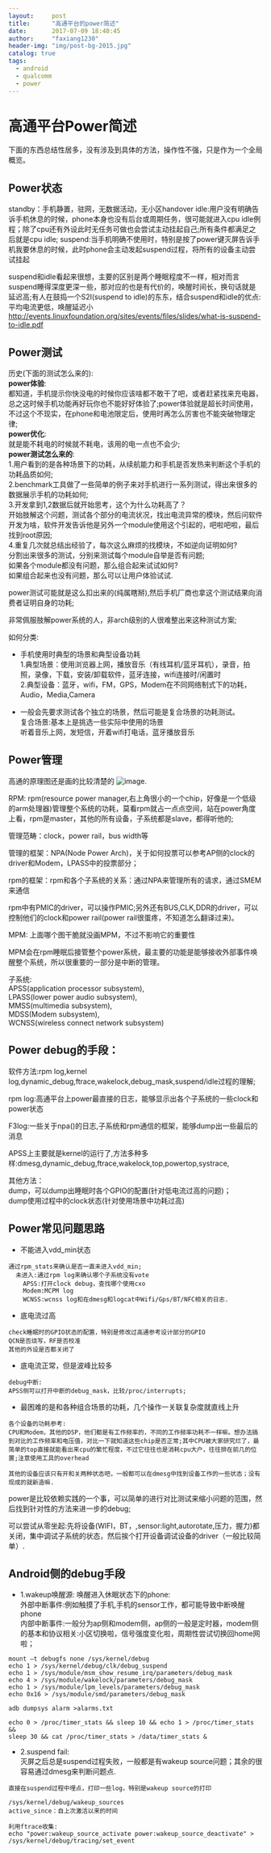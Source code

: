 ```yaml
---
layout:     post
title:      "高通平台的power简述"
date:       2017-07-09 18:40:45
author:     "faxiang1230"
header-img: "img/post-bg-2015.jpg"
catalog: true
tags:
  - android
  - qualcomm
  - power
---
```

# 高通平台Power简述

下面的东西总结性居多，没有涉及到具体的方法，操作性不强，只是作为一个全局概览。

## Power状态
standby：手机静置，驻网，无数据活动，无小区handover
idle:用户没有明确告诉手机休息的时候，phone本身也没有后台或周期任务，很可能就进入cpu idle例程；除了cpu还有外设此时无任务可做也会尝试主动挂起自己;所有条件都满足之后就是cpu idle;
suspend:当手机明确不使用时，特别是按了power键灭屏告诉手机我要休息的时候，此时phone会主动发起suspend过程，将所有的设备主动尝试挂起

suspend和idle看起来很想，主要的区别是两个睡眠程度不一样，相对而言suspend睡得深度更深一些，那对应的也是有代价的，唤醒时间长，换句话就是延迟高;有人在鼓捣一个S2I(suspend to idle)的东东，结合suspend和idle的优点:平均电流更低，唤醒延迟小
http://events.linuxfoundation.org/sites/events/files/slides/what-is-suspend-to-idle.pdf

## Power测试
历史(下面的测试怎么来的):  
**power体验**:  
都知道，手机提示你快没电的时候你应该啥都不敢干了吧，或者赶紧找来充电器，总之这时候手机功能再好玩你也不能好好体验了;power体验就是超长时间使用，不过这个不现实，在phone和电池限定后，使用时再怎么厉害也不能突破物理定律;  
**power优化**:  
就是能不耗电的时候就不耗电，该用的电一点也不会少;  
**power测试怎么来的**:  
1.用户看到的是各种场景下的功耗，从续航能力和手机是否发热来判断这个手机的功耗品质如何;    
2.benchmark工具做了一些简单的例子来对手机进行一系列测试，得出来很多的数据展示手机的功耗如何;  
3.开发拿到1,2数据后就开始思考，这个为什么功耗高了？  
开始肢解这个问题，测试各个部分的电流状况，找出电流异常的模块，然后问软件开发为啥，软件开发告诉他是另外一个module使用这个引起的，吧啦吧啦，最后找到root原因;  
4.重复几次就总结出经验了，每次这么麻烦的找模块，不如逆向证明如何?  
分割出来很多的测试，分别来测试每个module自举是否有问题;  
如果各个module都没有问题，那么组合起来试试如何?  
如果组合起来也没有问题，那么可以让用户体验试试.  

power测试可能就是这么扣出来的(纯属瞎掰),然后手机厂商也拿这个测试结果向消费者证明自身的功耗;

非常佩服肢解power系统的人，非arch级别的人很难整出来这种测试方案;

如何分类:  
- 手机使用时典型的场景和典型设备功耗  
1.典型场景：使用浏览器上网，播放音乐（有线耳机/蓝牙耳机），录音，拍照，录像，下载，安装/卸载软件，蓝牙连接，wifi连接时/闲置时  
2.典型设备：蓝牙，wifi，FM，GPS，Modem在不同网络制式下的功耗，Audio，Media,Camera  

- 一般会先要求测试各个独立的场景，然后可能是复合场景的功耗测试。  
复合场景:基本上是挑选一些实际中使用的场景  
听着音乐上网，发短信，开着wifi打电话，蓝牙播放音乐
## Power管理

高通的原理图还是画的比较清楚的
![image](../images/8974arch.jpg).

RPM:
rpm(resource power manager,右上角很小的一个chip，好像是一个低级的arm处理器)管理整个系统的功耗，莫看rpm就占一点点空间，站在power角度上看，rpm是master，其他的所有设备，子系统都是slave，都得听他的;

管理范畴：clock，power rail，bus width等

管理的框架：NPA(Node Power Arch)，关于如何投票可以参考AP侧的clock的driver和Modem，LPASS中的投票部分；

rpm的框架：rpm和各个子系统的关系：通过NPA来管理所有的请求，通过SMEM来通信

rpm中有PMIC的driver，可以操作PMIC;另外还有BUS,CLK,DDR的driver，可以控制他们的clock和power rail(power rail很蛋疼，不知道怎么翻译过来)。

MPM:
上面哪个图干脆就没画MPM，不过不影响它的重要性

MPM会在rpm睡眠后接管整个power系统，最主要的功能是能够接收外部事件唤醒整个系统，所以很重要的一部分是中断的管理。

子系统:  
APSS(application processor subsystem),  
LPASS(lower power audio subsystem),  
MMSS(multimedia subsystem),  
MDSS(Modem subsystem),  
WCNSS(wireless connect network subsystem)
## Power debug的手段：

软件方法:rpm log,kernel log,dynamic_debug,ftrace,wakelock,debug_mask,suspend/idle过程的理解;

rpm log:高通平台上power最直接的日志，能够显示出各个子系统的一些clock和power状态

F3log:一些关于npa()的日志,子系统和rpm通信的框架，能够dump出一些最后的消息

APSS上主要就是kernel的运行了,方法多种多样:dmesg,dynamic_debug,ftrace,wakelock,top,powertop,systrace,

其他方法：  
dump，可以dump出睡眠时各个GPIO的配置(针对低电流过高的问题)；  
dump使用过程中的clock状态(针对使用场景中功耗过高)  

## Power常见问题思路
- 不能进入vdd_min状态
```
通过rpm_stats来确认是否一直未进入vdd_min;
  未进入:通过rpm log来确认哪个子系统没有vote
    APSS:打开clock debug，查找哪个使用cxo
    Modem:MCPM log
    WCNSS:wcnss log和在dmesg和logcat中Wifi/Gps/BT/NFC相关的日志.
```
- 底电流过高
```
check睡眠时的GPIO状态的配置，特别是修改过高通参考设计部分的GPIO
QCN是否烧写，RF是否校准
其他的外设是否都关闭了
```
- 底电流正常，但是波峰比较多
```
debug中断:
APSS侧可以打开中断的debug_mask，比较/proc/interrupts;
```
- 最困难的是和各种组合场景的功耗，几个操作一关联复杂度就直线上升

```
各个设备的功耗参考:
CPU和Modem，其他的DSP，他们都是有工作频率的，不同的工作频率功耗不一样嘛。想办法搞到对比的工作频率和电压值，对比一下就知道这些chip是否正常;其中CPU被大家研究烂了，最简单的top直接就能看出来cpu的繁忙程度，不过它往往也是消耗cpu大户，往往排在前几的位置;注意使用工具的overhead

其他的设备应该只有开和关两种状态吧，一般都可以在dmesg中找到设备工作的一些状态；没有现成的就新造嘛.
```

power是比较依赖实践的一个事，可以简单的进行对比测试来缩小问题的范围，然后找到针对性的方法来进一步的debug;

可以尝试从零坐起:先将设备(WIFI，BT，,sensor:light,autorotate,压力，握力)都关闭，集中调试子系统的状态，然后挨个打开设备调试设备的driver（一般比较简单）.

## Android侧的debug手段

- 1.wakeup唤醒源:
唤醒进入休眠状态下的phone:  
外部中断事件:例如触摸了手机,手机的sensor工作，都可能导致中断唤醒phone  
内部中断事件:一般分为ap侧和modem侧，ap侧的一般是定时器，modem侧的基本和协议相关:小区切换啦，信号强度变化啦，周期性尝试切换回home网啦；  

```
mount –t debugfs none /sys/kernel/debug
echo 1 > /sys/kernel/debug/clk/debug_suspend
echo 1 > /sys/module/msm_show_resume_irq/parameters/debug_mask
echo 4 > /sys/module/wakelock/parameters/debug_mask
echo 1 > /sys/module/lpm_levels/parameters/debug_mask
echo 0x16 > /sys/module/smd/parameters/debug_mask

adb dumpsys alarm >alarms.txt

echo 0 > /proc/timer_stats && sleep 10 && echo 1 > /proc/timer_stats &&
sleep 30 && cat /proc/timer_stats > /data/timer_stats &
```

- 2.suspend fail:  
灭屏之后总是suspend过程失败，一般都是有wakeup source问题；其余的很容易通过dmesg来判断问题点.

```
直接在suspend过程中埋点，打印一些log，特别是wakeup source的打印

/sys/kernel/debug/wakeup_sources
active_since：自上次激活以来的时间

利用ftrace收集:
echo "power:wakeup_source_activate power:wakeup_source_deactivate" >
/sys/kernel/debug/tracing/set_event
```
